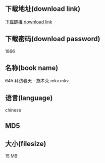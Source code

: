## 下载地址(download link)
[下载链接 download link](https://voluble-croquembouche-d321dc.netlify.app/?s=645+%E6%8B%9C%E8%AE%BF%E6%98%A5%E5%A4%A9+-+%E6%96%BD%E5%AD%9D%E8%8D%A3.mkv)

## 下载密码(download password)
1866

## 名称(book name)
645 拜访春天 - 施孝荣.mkv.mkv

## 语言(language)
chinese

## MD5


## 大小(filesize)
15 MB
